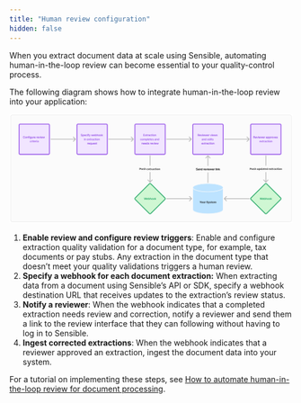 ```yaml
---
title: "Human review configuration"
hidden: false
---
```




When you extract document data at scale using Sensible, automating human-in-the-loop review can become essential to your quality-control process. 

The following diagram shows how to integrate human-in-the-loop review into your application: 

![Click to enlarge](https://raw.githubusercontent.com/sensible-hq/sensible-docs/main/readme-sync/assets/v0/images/final/human_review_5.png)

1. **Enable review and configure review triggers**: Enable and configure extraction quality validation for a document type, for example, tax documents or pay stubs. Any extraction in the document type that doesn’t meet your quality validations triggers a human review.
2. **Specify a webhook for each document extraction:** When extracting data from a document using Sensible’s API or SDK, specify a webhook destination URL that receives updates to the extraction’s review status. 
3. **Notify a reviewer**: When the webhook indicates that a completed extraction needs review and correction, notify a reviewer and send them a link to the review interface that they can following without having to log in to Sensible.
4. **Ingest corrected extractions**: When the webhook indicates that a reviewer approved an extraction, ingest the document data into your system.

For a tutorial on implementing these steps, see [How to automate human-in-the-loop review for document processing](https://www.sensible.so/blog/human-review-document-processing).